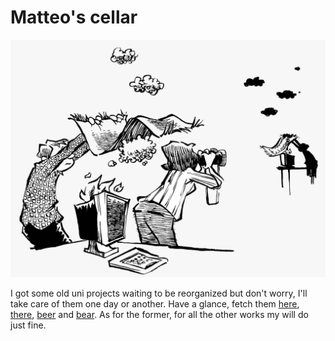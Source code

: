 # Matteo's cellar

![](pics/smoke.png)

<div class="boxed"; style="margin-left:0%; margin-right:0%">
I got some old uni projects waiting to be reorganized but don't worry, I'll take care of them one day or another. Have a glance, fetch them <a href="https://github.com/matteogiorgi/interprete_funzionale">here</a>, <a href="https://github.com/matteogiorgi/graph">there</a>, <a href="https://github.com/matteogiorgi/membox">beer</a> and <a href="https://github.com/matteogiorgi/sparse">bear</a>. As for the former, for all the other works my <a href="https://github.com/matteogiorgi"><i class="fab fa-github"></i></a> will do just fine.
</div>
